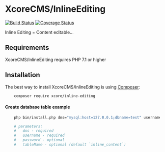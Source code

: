 XcoreCMS/InlineEditing
======================

[![Build Status](https://travis-ci.org/pehapkari-alpha/inline-editable.svg?branch=master)](https://travis-ci.org/pehapkari-alpha/inline-editable)
[![Coverage Status](https://coveralls.io/repos/github/pehapkari-alpha/inline-editable/badge.svg?branch=master)](https://coveralls.io/github/pehapkari-alpha/inline-editable?branch=master)

Inline Editing = Content editable...


Requirements
------------

XcoreCMS/InlineEditing requires PHP 7.1 or higher


Installation
------------

The best way to install XcoreCMS/InlineEditing is using [Composer](http://getcomposer.org/):

```bash
    composer require xcore/inline-editing
```

#### Create database table example

```bash
    php bin/install.php dns="mysql:host=127.0.0.1;dbname=test" username=root password=pass tableName=table

    # parameters:
    #   dns - required
    #   username - required
    #   password - optional
    #   tableName - optional (default `inline_content`)
```